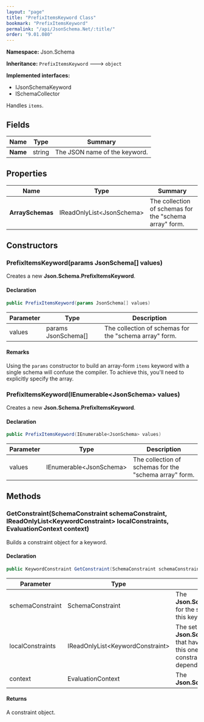 ```yaml
---
layout: "page"
title: "PrefixItemsKeyword Class"
bookmark: "PrefixItemsKeyword"
permalink: "/api/JsonSchema.Net/:title/"
order: "9.01.080"
---
```

**Namespace:** Json.Schema

**Inheritance:**
`PrefixItemsKeyword`
 🡒 
`object`

**Implemented interfaces:**

- IJsonSchemaKeyword
- ISchemaCollector

Handles `items`.

## Fields

| Name | Type | Summary |
|---|---|---|
| **Name** | string | The JSON name of the keyword. |

## Properties

| Name | Type | Summary |
|---|---|---|
| **ArraySchemas** | IReadOnlyList\<JsonSchema\> | The collection of schemas for the "schema array" form. |

## Constructors

### PrefixItemsKeyword(params JsonSchema[] values)

Creates a new **Json.Schema.PrefixItemsKeyword**.

#### Declaration

```c#
public PrefixItemsKeyword(params JsonSchema[] values)
```

| Parameter | Type | Description |
|---|---|---|
| values | params JsonSchema[] | The collection of schemas for the "schema array" form. |


#### Remarks

Using the `params` constructor to build an array-form `items` keyword with a single schema
will confuse the compiler.  To achieve this, you'll need to explicitly specify the array.

### PrefixItemsKeyword(IEnumerable\<JsonSchema\> values)

Creates a new **Json.Schema.PrefixItemsKeyword**.

#### Declaration

```c#
public PrefixItemsKeyword(IEnumerable<JsonSchema> values)
```

| Parameter | Type | Description |
|---|---|---|
| values | IEnumerable\<JsonSchema\> | The collection of schemas for the "schema array" form. |


## Methods

### GetConstraint(SchemaConstraint schemaConstraint, IReadOnlyList\<KeywordConstraint\> localConstraints, EvaluationContext context)

Builds a constraint object for a keyword.

#### Declaration

```c#
public KeywordConstraint GetConstraint(SchemaConstraint schemaConstraint, IReadOnlyList<KeywordConstraint> localConstraints, EvaluationContext context)
```

| Parameter | Type | Description |
|---|---|---|
| schemaConstraint | SchemaConstraint | The **Json.Schema.SchemaConstraint** for the schema object that houses this keyword. |
| localConstraints | IReadOnlyList\<KeywordConstraint\> | The set of other **Json.Schema.KeywordConstraint**s that have been processed prior to this one. Will contain the constraints for keyword dependencies. |
| context | EvaluationContext | The **Json.Schema.EvaluationContext**. |


#### Returns

A constraint object.

